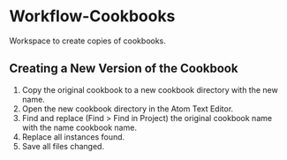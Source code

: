 # Workflow-Cookbooks

Workspace to create copies of cookbooks.


## Creating a New Version of the Cookbook

1. Copy the original cookbook to a new cookbook directory with the new name.
2. Open the new cookbook directory in the Atom Text Editor.
3. Find and replace (Find > Find in Project) the original cookbook name with the name cookbook name.
4. Replace all instances found.
5. Save all files changed. 
